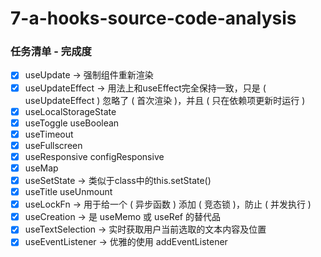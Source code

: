 # 7-a-hooks-source-code-analysis

### 任务清单 - 完成度

- [x] useUpdate -> 强制组件重新渲染
- [x] useUpdateEffect -> 用法上和useEffect完全保持一致，只是 ( useUpdateEffect ) 忽略了 ( 首次渲染 )，并且 ( 只在依赖项更新时运行 )
- [x] useLocalStorageState
- [x] useToggle useBoolean
- [x] useTimeout
- [x] useFullscreen
- [x] useResponsive configResponsive
- [x] useMap
- [x] useSetState -> 类似于class中的this.setState()
- [x] useTitle useUnmount
- [x] useLockFn -> 用于给一个 ( 异步函数 ) 添加 ( 竞态锁 )，防止 ( 并发执行 )
- [x] useCreation -> 是 useMemo 或 useRef 的替代品
- [x] useTextSelection -> 实时获取用户当前选取的文本内容及位置
- [x] useEventListener -> 优雅的使用 addEventListener
